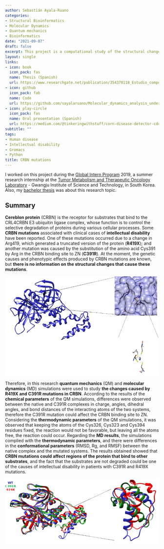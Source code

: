 ```yaml
---
author: Sebastián Ayala-Ruano
categories:
- Structural Bioinformatics
- Molecular Dynamics
- Quantum mechanics
- Bioinformatics
date: "2021-09-07"
draft: false
excerpt: This project is a computational study of the structural changes of two **Cereblon protein** mutations using **Molecular Dynamics** and **Quantum Mechanics** simulations.
layout: single
links:
- icon: book
  icon_pack: fas
  name: Thesis (Spanish)
  url: https://www.researchgate.net/publication/354370118_Estudio_computacional_de_los_cambios_estructurales_de_dos_mutaciones_de_la_proteina_Cereblon
- icon: github
  icon_pack: fab
  name: Code
  url: https://github.com/sayalaruano/Molecular_dynamics_analysis_undergraduate_thesis_CRBN_mutations
- icon: play-circle
  icon_pack: fas
  name: Oral presentation (Spanish)
  url: https://medium.com/@tinkeringwithstuff/corn-disease-detector-cdd-aplicaci%C3%B3n-de-detecci%C3%B3n-de-enfermedades-del-ma%C3%ADz-mediante-redes-96774940dc1c
subtitle: ""
tags:
- Human disease 
- Intellectual disability
- Gromacs
- Python 
title: CRBN mutations 
---
```


I worked on this project during the [Global Intern Program](https://mse1.gist.ac.kr/ipa/sub04_01_01.do) 2019, a summer research internship at the [Tumor Metabolism and Therapeutic Oncology Laboratory](https://life.gist.ac.kr/tmtor/) - Gwangju Institute of Science and Technology, in South Korea. Also, my [bachelor thesis](https://www.researchgate.net/publication/354370118_Estudio_computacional_de_los_cambios_estructurales_de_dos_mutaciones_de_la_proteina_Cereblon) was about this research topic.

## Summary

**Cereblon protein** (CRBN) is the receptor for substrates that bind to the CRL4CRBN E3 ubiquitin ligase complex, whose function is to control the selective degradation of proteins during various cellular processes. Some **CRBN mutations** associated with clinical cases of **intellectual disability** have been reported. One of these mutations occurred due to a change in Arg419, which generated a truncated version of the protein (**R419X**); and another mutation was caused by the substitution of the amino acid Cys391 by Arg in the CRBN binding site to ZN (**C391R**). At the moment, the genetic causes and phenotypic effects produced by CRBN mutations are known, but **there is no information on the structural changes that cause these mutations**.

<p align="center">
  <img src="/img/crbn.png" width="600" title="AMP">
</p>

Therefore, in this research **quantum mechanics** (QM) and **molecular dynamics** (MD) simulations were used to study **the changes caused by R419X and C391R mutations in CRBN**. According to the results of the **chemical parameters** of the QM simulations, differences were observed between the native and C391R complexes in charge, angles, dihedral angles, and bond distances of the interacting atoms of the two systems, therefore the C391R mutation could affect the CRBN binding site to ZN. Considering the **thermodynamic parameters** of the QM simulations, it was observed that keeping the atoms of the Cys326, Cys323 and Cys394 residues fixed, the reaction would not be favorable, but leaving all the atoms free, the reaction could occur. Regarding the **MD results**, the simulations complied with the **thermodynamic parameters**, and there were differences in the **conformational parameters** (RMSD, Rg, and RMSF) between the native complex and the mutated systems. The results obtained showed that **CRBN mutations could affect regions of the protein that bind to other substrates**, and the fact that the substrates are not degraded could be one of the causes of intellectual disability in patients with C391R and R419X mutations.

<p align="center">
  <img src="/img/crbn_mut.png" width="600" title="AMP">
</p>

